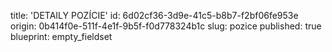 title: 'DETAILY POZÍCIE'
id: 6d02cf36-3d9e-41c5-b8b7-f2bf06fe953e
origin: 0b414f0e-511f-4e1f-9b5f-f0d778324b1c
slug: pozice
published: true
blueprint: empty_fieldset
